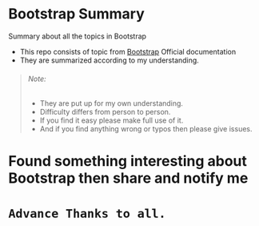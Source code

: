 # Bootstrap Summary
Summary about all the topics in Bootstrap
  - This repo consists of topic from [Bootstrap](https://getbootstrap.com) Official documentation 
  - They are summarized according to my understanding.

> ###### Note:
>  - They are put up for my own understanding.
>  - Difficulty differs from person to person.
>  - If you find it easy please make full use of it.
>  - And if you find anything wrong or typos then please give issues.

# Found something interesting about Bootstrap then share and notify me
# `Advance Thanks to all.`
